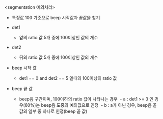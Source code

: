 <segmentation 예외처리>

- 특징값 100 기준으로 beep 시작값과 끝값을 찾기

- det1 
  - 앞의 ratio 값 5개 중에 100이상인 값의 개수
- det2 
  - 뒤의 ratio 값 5개 중에 100이상인 값의 개수

- beep 시작 값
  - det1 == 0 and det2 == 5 일때의 100이상의 ratio 값

- beep 끝 값 
  - beep음 구간이며, 100이하의 ratio 값이 나타나는 경우
  - a : det1 >= 3 인 경우(60%)는 beep음 도중의 예외값으로 인정
  - b : a가 아닌 경우, beep음 끝 값의 일부 중 하나로 인정(beep 끝 값) 

